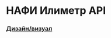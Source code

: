 # НАФИ Илиметр API
### [Дизайн/визуал](https://www.behance.net/gallery/203559397/ilimetr-proekt-dlja-analiticheskogo-centra-nafi)
